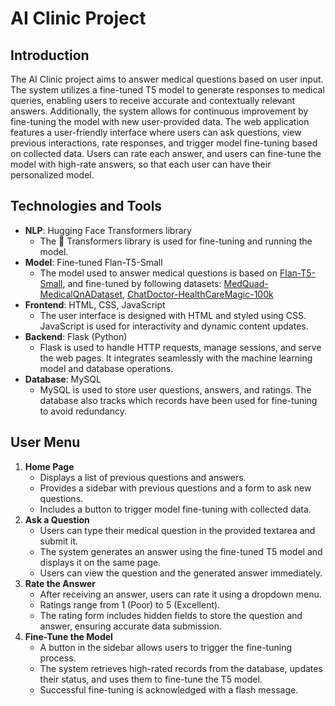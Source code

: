 # AI Clinic Project

## Introduction

The AI Clinic project aims to answer medical questions based on user input. The system utilizes a fine-tuned T5 model to generate responses to medical queries, enabling users to receive accurate and contextually relevant answers. Additionally, the system allows for continuous improvement by fine-tuning the model with new user-provided data. The web application features a user-friendly interface where users can ask questions, view previous interactions, rate responses, and trigger model fine-tuning based on collected data. Users can rate each answer, and users can fine-tune the model with high-rate answers, so that each user can have their personalized model. 


## Technologies and Tools
- **NLP**: Hugging Face Transformers library
  - The 🤗 Transformers library is used for fine-tuning and running the model.
- **Model**: Fine-tuned Flan-T5-Small
  - The model used to answer medical questions is based on [Flan-T5-Small](https://huggingface.co/google/flan-t5-small), and fine-tuned by following datasets: [MedQuad-MedicalQnADataset](https://huggingface.co/datasets/keivalya/MedQuad-MedicalQnADataset), [ChatDoctor-HealthCareMagic-100k](https://huggingface.co/datasets/lavita/ChatDoctor-HealthCareMagic-100k)
- **Frontend**: HTML, CSS, JavaScript
  - The user interface is designed with HTML and styled using CSS. JavaScript is used for interactivity and dynamic content updates.
- **Backend**: Flask (Python)
  - Flask is used to handle HTTP requests, manage sessions, and serve the web pages. It integrates seamlessly with the machine learning model and database operations.
- **Database**: MySQL
  - MySQL is used to store user questions, answers, and ratings. The database also tracks which records have been used for fine-tuning to avoid redundancy.


## User Menu

1. **Home Page**
   - Displays a list of previous questions and answers.
   - Provides a sidebar with previous questions and a form to ask new questions.
   - Includes a button to trigger model fine-tuning with collected data.
2. **Ask a Question**
   - Users can type their medical question in the provided textarea and submit it.
   - The system generates an answer using the fine-tuned T5 model and displays it on the same page.
   - Users can view the question and the generated answer immediately.
3. **Rate the Answer**
   - After receiving an answer, users can rate it using a dropdown menu.
   - Ratings range from 1 (Poor) to 5 (Excellent).
   - The rating form includes hidden fields to store the question and answer, ensuring accurate data submission.
4. **Fine-Tune the Model**
   - A button in the sidebar allows users to trigger the fine-tuning process.
   - The system retrieves high-rated records from the database, updates their status, and uses them to fine-tune the T5 model.
   - Successful fine-tuning is acknowledged with a flash message.
